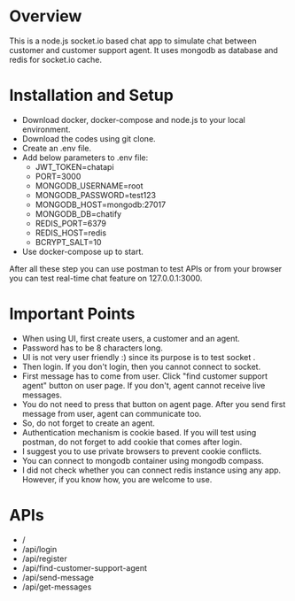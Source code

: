 # Overview

This is a node.js socket.io based chat app to simulate chat between customer and customer support agent. It uses mongodb as database and redis for socket.io cache.

# Installation and Setup

- Download docker, docker-compose and node.js to your local environment.
- Download the codes using git clone.
- Create an .env file.
- Add below parameters to .env file:
  + JWT_TOKEN=chatapi
  + PORT=3000
  + MONGODB_USERNAME=root
  + MONGODB_PASSWORD=test123
  + MONGODB_HOST=mongodb:27017
  + MONGODB_DB=chatify
  + REDIS_PORT=6379 
  + REDIS_HOST=redis
  + BCRYPT_SALT=10 
- Use docker-compose up to start.

After all these step you can use postman to test APIs or from your browser you can test real-time chat feature on 127.0.0.1:3000.

# Important Points

- When using UI, first create users, a customer and an agent.
- Password has to be 8 characters long.
- UI is not very user friendly :) since its purpose is to test socket .
- Then login. If you don't login, then you cannot connect to socket.
- First message has to come from user. Click "find customer support agent" button on user page. If you don't, agent cannot receive live messages.
- You do not need to press that button on agent page. After you send first message from user, agent can communicate too.
- So, do not forget to create an agent.
- Authentication mechanism is cookie based. If you will test using postman, do not forget to add cookie that comes after login.
- I suggest you to use private browsers to prevent cookie conflicts.
- You can connect to mongodb container using mongodb compass.
- I did not check whether you can connect redis instance using any app. However, if you know how, you are welcome to use.

# APIs

- /
- /api/login
- /api/register
- /api/find-customer-support-agent
- /api/send-message
- /api/get-messages